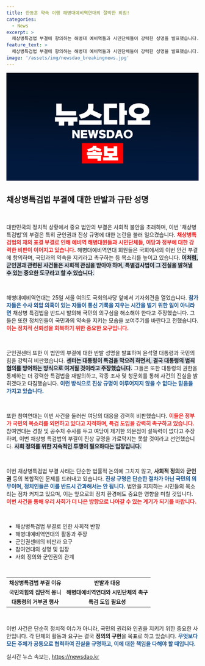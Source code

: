 ```yaml
---
title: 한동훈 약속 이행 해병대예비역연대의 절박한 외침!
categories:
  - News
excerpt: >
  채상병특검법 부결에 항의하는 해병대 예비역들과 시민단체들이 강력한 성명을 발표했습니다. 이들은 정치인들에게 약속 이행과 진상 규명을 촉구하며, 특검 도입 필요성을 강조했습니다. 진실을 향한 싸움은 멈추지 않을 것입니다!
feature_text: >
  채상병특검법 부결에 항의하는 해병대 예비역들과 시민단체들이 강력한 성명을 발표했습니다. 이들은 정치인들에게 약속 이행과 진상 규명을 촉구하며, 특검 도입 필요성을 강조했습니다. 진실을 향한 싸움은 멈추지 않을 것입니다!
image: '/assets/img/newsdao_breakingnews.jpg'
---
```


<p><img src="/assets/img/newsdao_breakingnews.jpg" alt="bookingtag 속보" /></p>

<h2 data-ke-size="size26">채상병특검법 부결에 대한 반발과 규탄 성명</h2>

<p data-ke-size="size16">&nbsp;</p>

<p>대한민국의 정치적 상황에서 중요 법안의 부결은 사회적 불안을 초래하며, 이번 '채상병특검법'의 부결은 특히 군인권과 진상 규명에 대한 논란을 불러 일으켰습니다. <b><span style="color: #ee2323;">채상병특검법의 재의 표결 부결로 인해 예비역 해병대원들과 시민단체들, 여당과 정부에 대한 강력한 비판이 이어지고 있습니다.</span></b> 해병대예비역연대 회원들은 국회에서의 이번 안건 부결에 항의하며, 국민과의 약속을 지키라고 촉구하는 등 목소리를 높이고 있습니다. <b><span style="background-color: #21538527;">이처럼, 군인권과 관련된 사건들은 사회적 관심을 받아야 하며, 특별검사법이 그 진실을 밝혀낼 수 있는 중요한 도구라고 할 수 있습니다.</span></b></p>

<p data-ke-size="size16">&nbsp;</p>

<p>해병대예비역연대는 25일 서울 여의도 국회의사당 앞에서 기자회견을 열었습니다. <b><span style="color: #1a5490;">참가자들은 수사 외압 의혹이 있는 자들이 통신 기록을 지우는 시간을 벌기 위한 일이 아니라면</span></b> 채상병 특검법을 반드시 발의해 국민의 의구심을 해소해야 한다고 주장했습니다. 그들은 또한 정치인들이 국민과의 약속을 지키는 모습을 보여주기를 바란다고 전했습니다. <b><span style="color: #ee2323;">이는 정치적 신뢰성을 회복하기 위한 중요한 요구입니다.</span></b></p>

<p data-ke-size="size16">&nbsp;</p>

<p>군인권센터 또한 이 법안의 부결에 대한 반발 성명을 발표하며 윤석열 대통령과 국민의힘을 강력히 비판했습니다. <b><span style="background-color: #21538527;">센터는 대통령이 특검을 막으려 하면서, 결국 대통령의 범죄 혐의를 방어하는 방식으로 여겨질 것이라고 주장했습니다.</span></b> 그들은 또한 대통령의 권한을 통제하는 더 강력한 특검법을 재발의하고, 각종 조사 및 청문회를 통해 사건의 진실을 밝히겠다고 다짐했습니다. <b><span style="color: #1a5490;">이런 방식으로 진상 규명이 이루어지지 않을 수 없다는 믿음을 가지고 있습니다.</span></b></p>

<p data-ke-size="size16">&nbsp;</p>

<p>또한 참여연대는 이번 사건을 둘러싼 여당의 대응을 강력히 비판했습니다. <b><span style="color: #ee2323;">이들은 정부가 국민의 목소리를 외면하고 있다고 지적하며, 특검 도입을 강력히 촉구하고 있습니다.</span></b> 참여연대는 경찰 및 공수처 수사를 두고 여당이 제기한 의문점이 설득력이 없다고 주장하며, 이번 채상병 특검법의 부결이 진상 규명을 가로막지는 못할 것이라고 선언했습니다. <b><span style="background-color: #21538527;">사회 정의를 위한 지속적인 투쟁이 필요하다는 입장입니다.</span></b></p>

<p data-ke-size="size16">&nbsp;</p>

<p>이번 채상병특검법 부결 사태는 단순한 법률적 논의에 그치지 않고, <strong>사회적 정의</strong>와 <strong>군인권</strong> 등의 복합적인 문제를 드러내고 있습니다. <b><span style="color: #1a5490;">진상 규명은 단순한 절차가 아닌 국민의 의무이며, 정치인들은 이를 반드시 간과해서는 안 됩니다.</span></b> 법안을 지지하는 시민들의 목소리는 점차 커지고 있으며, 이는 앞으로의 정치 환경에도 중요한 영향을 미칠 것입니다. <b><span style="color: #ee2323;">이번 사건을 통해 우리 사회가 더 나은 방향으로 나아갈 수 있는 계기가 되기를 바랍니다.</span></b></p>

<p data-ke-size="size16">&nbsp;</p>

<ul>
<li>채상병특검법 부결로 인한 사회적 반향</li>
<li>해병대예비역연대의 활동과 주장</li>
<li>군인권센터의 비판과 요구</li>
<li>참여연대의 성명 및 입장</li>
<li>사회 정의와 군인권의 관계</li>
</ul>

<p data-ke-size="size16">&nbsp;</p>

<table>
<tr>
<td style="text-align: center; height: 17px;"><b>채상병특검법 부결 이유</b></td>
<td style="text-align: center; height: 17px;"><b>반발과 대응</b></td>
</tr>
<tr>
<td style="text-align: center; height: 17px;"><b>국민의힘의 집단적 몽니</b></td>
<td style="text-align: center; height: 17px;"><b>해병대예비역연대와 시민단체의 촉구</b></td>
</tr>
<tr>
<td style="text-align: center; height: 17px;"><b>대통령의 거부권 행사</b></td>
<td style="text-align: center; height: 17px;"><b>특검 도입 필요성</b></td>
</tr>
</table>

<p data-ke-size="size16">&nbsp;</p>

<p>이번 사건은 단순히 정치적 이슈가 아니라, 국민의 권리와 인권을 지키기 위한 중요한 사안입니다. 각 단체의 활동과 요구는 결국 <strong>정의의 구현</strong>을 목표로 하고 있습니다. <b><span style="color: #1a5490;">무엇보다 모든 주체가 공동으로 협력하여 진실을 규명하고, 이에 대한 책임을 다해야 할 때입니다.</span></b></p>
실시간 뉴스 속보는, <a href="https://newsdao.kr" rel="dofollow">https://newsdao.kr</a>


